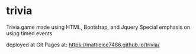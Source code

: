 # trivia

Trivia game made using HTML, Bootstrap, and Jquery
Special emphasis on using timed events

deployed at Git Pages at:
https://mattieice7486.github.io/trivia/
